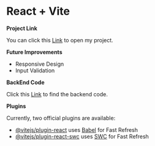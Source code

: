 # React + Vite

**Project Link**

You can click this [Link](https://sourcloudii.github.io/se_project_react/) to open my project.

**Future Improvements**

* Responsive Design
* Input Validation


**BackEnd Code**

Click this [Link](https://github.com/Sourcloudii/se_project_express) to find the backend code.


**Plugins**

Currently, two official plugins are available:

- [@vitejs/plugin-react](https://github.com/vitejs/vite-plugin-react/blob/main/packages/plugin-react/README.md) uses [Babel](https://babeljs.io/) for Fast Refresh
- [@vitejs/plugin-react-swc](https://github.com/vitejs/vite-plugin-react-swc) uses [SWC](https://swc.rs/) for Fast Refresh
